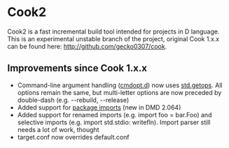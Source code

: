 ﻿Cook2
=====
Cook2 is a fast incremental build tool intended for projects in D language. This is an experimental unstable branch of the project, original Сook 1.x.x сan be found here: http://github.com/gecko0307/cook.

Improvements since Cook 1.x.x
-----------------------------
* Command-line argument handling ([cmdopt.d](https://github.com/gecko0307/cook2/blob/master/cmdopt.d)) now uses [std.getops](http://dlang.org/phobos/std_getopt.html). All options remain the same, but multi-letter options are now preceded by double-dash (e.g. --rebuild, --release)
* Added support for [package imports](http://dlang.org/changelog.html#import_package) (new in DMD 2.064)
* Added support for renamed imports (e.g. import foo = bar.Foo) and selective imports (e.g. import std.stdio: writefln). Import parser still needs a lot of work, thought
* target.conf now overrides default.conf
